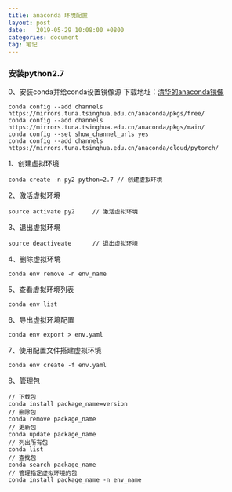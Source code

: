 ```yaml
---
title: anaconda 环境配置
layout: post
date:   2019-05-29 10:08:00 +0800
categories: document
tag: 笔记
---
```

### 安装python2.7
0、安装conda并给conda设置镜像源
下载地址：[清华的anaconda镜像](https://mirrors.tuna.tsinghua.edu.cn/help/anaconda/)
```
conda config --add channels https://mirrors.tuna.tsinghua.edu.cn/anaconda/pkgs/free/
conda config --add channels https://mirrors.tuna.tsinghua.edu.cn/anaconda/pkgs/main/
conda config --set show_channel_urls yes
conda config --add channels https://mirrors.tuna.tsinghua.edu.cn/anaconda/cloud/pytorch/
```

1、创建虚拟环境
```
conda create -n py2 python=2.7 // 创建虚拟环境
```
2、激活虚拟环境
```
source activate py2     // 激活虚拟环境
```
3、退出虚拟环境
```
source deactiveate      // 退出虚拟环境
```
4、删除虚拟环境
```
conda env remove -n env_name
```
5、查看虚拟环境列表
```
conda env list
```
6、导出虚拟环境配置
```
conda env export > env.yaml
```
7、使用配置文件搭建虚拟环境
```
conda env create -f env.yaml
```
8、管理包
```
// 下载包
conda install package_name=version
// 删除包
conda remove package_name
// 更新包
conda update package_name
// 列出所有包
conda list
// 查找包
conda search package_name
// 管理指定虚拟环境的包
conda install package_name -n env_name
```